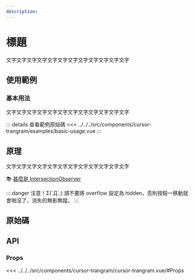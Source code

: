 ```yaml
---
description:
---
```


<script setup>
import SourceLinkList from '../../../src/components/source-link-list.vue'

import BasicUsage from '../../../src/components/cursor-trangram/examples/basic-usage.vue'
</script>

# 標題 <Badge type="info" text="" />

文字文字文字文字文字文字文字文字文字文字文字文字

## 使用範例

### 基本用法

文字文字文字文字文字文字文字文字文字文字文字文字

<basic-usage/>

::: details 查看範例原始碼
<<< ../../../src/components/cursor-trangram/examples/basic-usage.vue
:::

## 原理

文字文字文字文字文字文字文字文字文字文字文字文字

📚 [甚麼是 IntersectionObserver](https://developer.mozilla.org/zh-CN/docs/Web/API/IntersectionObserver)

::: danger 注意！Σ(ˊДˋ;)
請不要將 overflow 設定為 hidden，否則按鈕一移動就會啪沒了，消失的無影無蹤。
:::

## 原始碼

<source-link-list name="cursor-trangram"/>

## API

### Props

<<< ../../../src/components/cursor-trangram/cursor-trangram.vue/#Props
